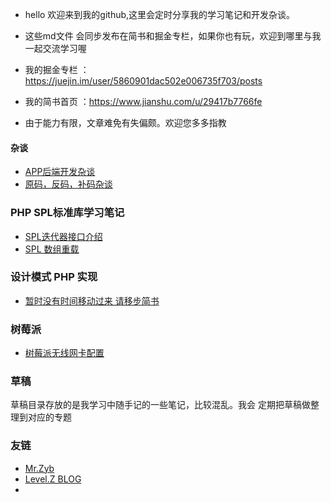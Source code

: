 - hello 欢迎来到我的github,这里会定时分享我的学习笔记和开发杂谈。
- 这些md文件 会同步发布在简书和掘金专栏，如果你也有玩，欢迎到哪里与我一起交流学习喔

- 我的掘金专栏  ：https://juejin.im/user/5860901dac502e006735f703/posts
- 我的简书首页 ：https://www.jianshu.com/u/29417b7766fe
- 由于能力有限，文章难免有失偏颇。欢迎您多多指教

#### 杂谈
- [APP后端开发杂谈](https://github.com/fangle-void/blog/blob/master/%E5%BC%80%E5%8F%91%E6%9D%82%E8%B0%88/APP%E5%90%8E%E7%AB%AF%E5%BC%80%E5%8F%91%E6%9D%82%E8%B0%88.md)
- [原码，反码，补码杂谈](https://github.com/fangle-void/blog/blob/master/%E6%9C%89%E8%B6%A3%E7%9A%84%E4%BA%8C%E8%BF%9B%E5%88%B6/%E5%8E%9F%E7%A0%81%EF%BC%8C%E5%8F%8D%E7%A0%81%EF%BC%8C%E8%A1%A5%E7%A0%81%E6%9D%82%E8%B0%88.md)

### PHP SPL标准库学习笔记
- [SPL迭代器接口介绍](https://github.com/fangle-void/blog/blob/master/SPL%E5%AD%A6%E4%B9%A0/SPL%E8%BF%AD%E4%BB%A3%E5%99%A8%E6%8E%A5%E5%8F%A3%E4%BB%8B%E7%BB%8D.md)
- [SPL 数组重载](https://github.com/fangle-void/blog/blob/master/SPL%E5%AD%A6%E4%B9%A0/SPL%20%E6%95%B0%E7%BB%84%E9%87%8D%E8%BD%BD.md)

### 设计模式 PHP 实现
- [暂时没有时间移动过来 请移步简书](https://www.jianshu.com/c/ecfd249dcea2)


### 树莓派 
- [树莓派无线网卡配置](https://github.com/fangle-void/blog/blob/master/%E6%A0%91%E8%8E%93%E6%B4%BE/%E6%A0%91%E8%8E%93%E6%B4%BE%E6%97%A0%E7%BA%BF%E7%BD%91%E5%8D%A1%E9%85%8D%E7%BD%AE%E6%8C%87%E5%8C%97.md)

### 草稿
草稿目录存放的是我学习中随手记的一些笔记，比较混乱。我会 定期把草稿做整理到对应的专题

### 友链
- [Mr.Zyb](http://www.zzzyb.top/)
- [Level.Z BLOG](https://www.51linwei.top/blog.html)
- []()